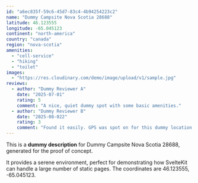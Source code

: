 ```yaml
---
id: "a6ec835f-59c6-45d7-83c4-4b94254223c2"
name: "Dummy Campsite Nova Scotia 28688"
latitude: 46.123555
longitude: -65.045123
continent: "north-america"
country: "canada"
region: "nova-scotia"
amenities:
  - "cell-service"
  - "hiking"
  - "toilet"
images:
  - "https://res.cloudinary.com/demo/image/upload/v1/sample.jpg"
reviews:
  - author: "Dummy Reviewer A"
    date: "2025-07-01"
    rating: 5
    comment: "A nice, quiet dummy spot with some basic amenities."
  - author: "Dummy Reviewer B"
    date: "2025-08-022"
    rating: 3
    comment: "Found it easily. GPS was spot on for this dummy location."
---
```


This is a **dummy description** for Dummy Campsite Nova Scotia 28688, generated for the proof of concept.

It provides a serene environment, perfect for demonstrating how SvelteKit can handle a large number of static pages. The coordinates are 46.123555, -65.045123.
